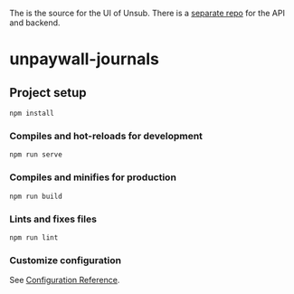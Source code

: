 The is the source for the UI of Unsub.
There is a [separate repo](https://github.com/ourresearch/jump-api) for the API and backend.

# unpaywall-journals

## Project setup
```
npm install
```

### Compiles and hot-reloads for development
```
npm run serve
```

### Compiles and minifies for production
```
npm run build
```

### Lints and fixes files
```
npm run lint
```

### Customize configuration
See [Configuration Reference](https://cli.vuejs.org/config/).
